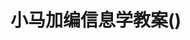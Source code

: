 # 小马加编信息学教案() 
# 
<!-- @import "[TOC]" {cmd="toc" depthFrom=2 depthTo=6 orderedList=false} -->

<!-- code_chunk_output -->

<!-- /code_chunk_output -->
